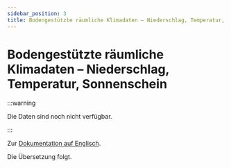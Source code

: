 ```yaml
---
sidebar_position: 3
title: Bodengestützte räumliche Klimadaten – Niederschlag, Temperatur, Sonnenschein
---
```


# Bodengestützte räumliche Klimadaten – Niederschlag, Temperatur, Sonnenschein

:::warning 

Die Daten sind noch nicht verfügbar.

:::

Zur [Dokumentation auf Englisch](https://opendatadocs.meteoswiss.ch/c-climate-data/c3-ground-based-climate-data).

Die Übersetzung folgt.
